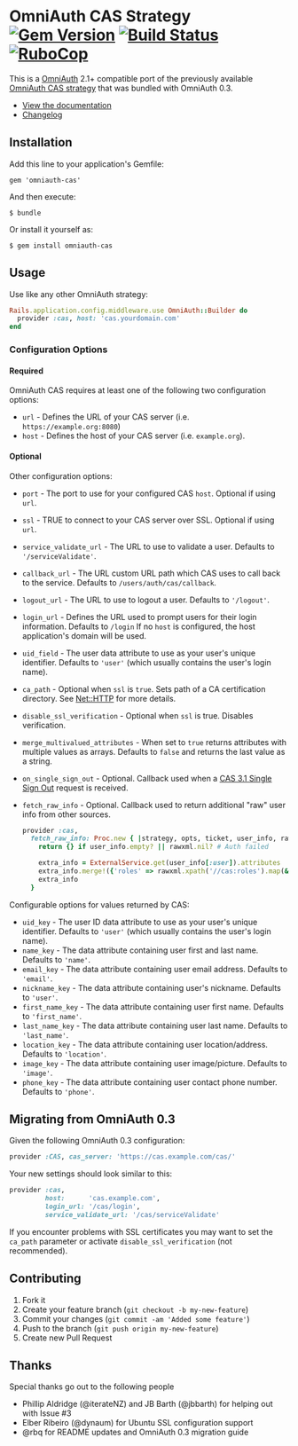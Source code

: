 # OmniAuth CAS Strategy [![Gem Version][version_badge]][version] [![Build Status][github_actions_ci_status]][github_actions_ci] [![RuboCop][github_actions_rubocop_status]][github_actions_rubocop]

This is a [OmniAuth][omniauth] 2.1+ compatible port of the previously available
[OmniAuth CAS strategy][old_omniauth_cas] that was bundled with OmniAuth 0.3.

* [View the documentation][document_up]
* [Changelog][releases]

## Installation

Add this line to your application's Gemfile:

    gem 'omniauth-cas'

And then execute:

    $ bundle

Or install it yourself as:

    $ gem install omniauth-cas

## Usage

Use like any other OmniAuth strategy:

```ruby
Rails.application.config.middleware.use OmniAuth::Builder do
  provider :cas, host: 'cas.yourdomain.com'
end
```

### Configuration Options

#### Required

OmniAuth CAS requires at least one of the following two configuration options:

  * `url` - Defines the URL of your CAS server (i.e. `https://example.org:8080`)
  * `host` - Defines the host of your CAS server (i.e. `example.org`).

#### Optional

Other configuration options:

  * `port` - The port to use for your configured CAS `host`. Optional if using `url`.
  * `ssl` - TRUE to connect to your CAS server over SSL. Optional if using `url`.
  * `service_validate_url` - The URL to use to validate a user. Defaults to `'/serviceValidate'`.
  * `callback_url` - The URL custom URL path which CAS uses to call back to the service.  Defaults to `/users/auth/cas/callback`.
  * `logout_url` - The URL to use to logout a user. Defaults to `'/logout'`.
  * `login_url` - Defines the URL used to prompt users for their login information. Defaults to `/login` If no `host` is configured, the host application's domain will be used.
  * `uid_field` - The user data attribute to use as your user's unique identifier. Defaults to `'user'` (which usually contains the user's login name).
  * `ca_path` - Optional when `ssl` is `true`. Sets path of a CA certification directory. See [Net::HTTP][net_http] for more details.
  * `disable_ssl_verification` - Optional when `ssl` is true. Disables verification.
  * `merge_multivalued_attributes` - When set to `true` returns attributes with multiple values as arrays. Defaults to `false` and returns the last value as a string.
  * `on_single_sign_out` - Optional. Callback used when a [CAS 3.1 Single Sign Out][sso]
    request is received.
  * `fetch_raw_info` - Optional. Callback used to return additional "raw" user
    info from other sources.

    ```ruby
    provider :cas,
      fetch_raw_info: Proc.new { |strategy, opts, ticket, user_info, rawxml|
        return {} if user_info.empty? || rawxml.nil? # Auth failed

        extra_info = ExternalService.get(user_info[:user]).attributes
        extra_info.merge!({'roles' => rawxml.xpath('//cas:roles').map(&:text)})
        extra_info
      }
    ```

Configurable options for values returned by CAS:

  * `uid_key` - The user ID data attribute to use as your user's unique identifier. Defaults to `'user'` (which usually contains the user's login name).
  * `name_key` - The data attribute containing user first and last name.  Defaults to `'name'`.
  * `email_key` - The data attribute containing user email address.  Defaults to `'email'`.
  * `nickname_key` - The data attribute containing user's nickname.  Defaults to `'user'`.
  * `first_name_key` - The data attribute containing user first name.  Defaults to `'first_name'`.
  * `last_name_key` - The data attribute containing user last name.  Defaults to `'last_name'`.
  * `location_key` - The data attribute containing user location/address.  Defaults to `'location'`.
  * `image_key` - The data attribute containing user image/picture.  Defaults to `'image'`.
  * `phone_key` - The data attribute containing user contact phone number.  Defaults to `'phone'`.

## Migrating from OmniAuth 0.3

Given the following OmniAuth 0.3 configuration:

```ruby
provider :CAS, cas_server: 'https://cas.example.com/cas/'
```

Your new settings should look similar to this:

```ruby
provider :cas,
         host:      'cas.example.com',
         login_url: '/cas/login',
         service_validate_url: '/cas/serviceValidate'
```

If you encounter problems with SSL certificates you may want to set the `ca_path` parameter or activate `disable_ssl_verification` (not recommended).

## Contributing

1. Fork it
2. Create your feature branch (`git checkout -b my-new-feature`)
3. Commit your changes (`git commit -am 'Added some feature'`)
4. Push to the branch (`git push origin my-new-feature`)
5. Create new Pull Request

## Thanks

Special thanks go out to the following people

  * Phillip Aldridge (@iterateNZ) and JB Barth (@jbbarth) for helping out with Issue #3
  * Elber Ribeiro (@dynaum) for Ubuntu SSL configuration support
  * @rbq for README updates and OmniAuth 0.3 migration guide

[document_up]: https://dlindahl.github.io/omniauth-cas/
[github_actions_ci]: https://github.com/dlindahl/omniauth-cas/actions/workflows/ci.yml
[github_actions_ci_status]: https://github.com/dlindahl/omniauth-cas/actions/workflows/ci.yml/badge.svg
[github_actions_rubocop]: https://github.com/dlindahl/omniauth-cas/actions/workflows/rubocop.yml
[github_actions_rubocop_status]: https://github.com/dlindahl/omniauth-cas/actions/workflows/rubocop.yml/badge.svg
[net_http]: https://ruby-doc.org/stdlib-1.9.3/libdoc/net/http/rdoc/Net/HTTP.html
[old_omniauth_cas]: https://github.com/intridea/omniauth/blob/0-3-stable/oa-enterprise/lib/omniauth/strategies/cas.rb
[omniauth]: https://github.com/omniauth/omniauth
[releases]: https://github.com/dlindahl/omniauth-cas/releases
[sso]: https://wiki.jasig.org/display/CASUM/Single+Sign+Out
[version]: https://badge.fury.io/rb/omniauth-cas
[version_badge]: https://badge.fury.io/rb/omniauth-cas.svg

